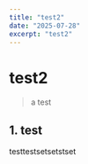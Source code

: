 ```yaml
---
title: "test2"
date: "2025-07-28"
excerpt: "test2"
---
```


# test2

> a test

## 1. test

testtestsetsetstset


